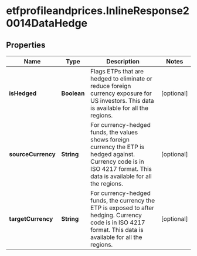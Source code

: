 # etfprofileandprices.InlineResponse20014DataHedge

## Properties

Name | Type | Description | Notes
------------ | ------------- | ------------- | -------------
**isHedged** | **Boolean** | Flags ETPs that are hedged to eliminate or reduce foreign currency exposure for US investors. This data is available for all the regions. | [optional] 
**sourceCurrency** | **String** | For currency-hedged funds, the values shows foreign currency the ETP is hedged against. Currency code is in ISO 4217 format. This data is available for all the regions. | [optional] 
**targetCurrency** | **String** | For currency-hedged funds, the currency the ETP is exposed to after hedging. Currency code is in ISO 4217 format. This data is available for all the regions. | [optional] 



